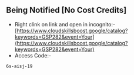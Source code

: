## Being Notified [No Cost Credits]

- Right clink on link and open in incognito:- [https://www.cloudskillsboost.google/catalog?keywords=GSP282&event=Your](https://www.cloudskillsboost.google/catalog?keywords=GSP282&event=Your)
- Access Code:-
```
6s-aisj-19
```

